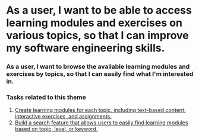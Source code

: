 # As a user, I want to be able to access learning modules and exercises on various topics, so that I can improve my software engineering skills.

### As a user, I want to browse the available learning modules and exercises by topics, so that I can easily find what I'm interested in.

### Tasks related to this theme
1. [Create learning modules for each topic, including text-based content, interactive exercises, and assignments.](tasks/t1.md)
2. [Build a search feature that allows users to easily find learning modules based on topic, level, or keyword.](tasks/t2.md)